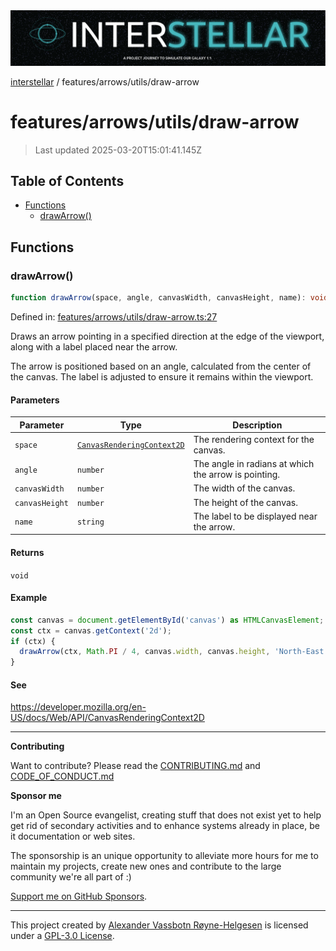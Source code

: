<div><img alt="SPECCER logo" src="https://raw.githubusercontent.com/phun-ky/interstellar/main/public/interstellar-header.png" style="max-height:120px;"/></div>

[interstellar](../../../README.md) / features/arrows/utils/draw-arrow

# features/arrows/utils/draw-arrow

> Last updated 2025-03-20T15:01:41.145Z

## Table of Contents

- [Functions](#functions)
  - [drawArrow()](#drawarrow)

## Functions

### drawArrow()

```ts
function drawArrow(space, angle, canvasWidth, canvasHeight, name): void;
```

Defined in:
[features/arrows/utils/draw-arrow.ts:27](https://github.com/phun-ky/interstellar/blob/main/src/features/arrows/utils/draw-arrow.ts#L27)

Draws an arrow pointing in a specified direction at the edge of the viewport,
along with a label placed near the arrow.

The arrow is positioned based on an angle, calculated from the center of the
canvas. The label is adjusted to ensure it remains within the viewport.

#### Parameters

| Parameter      | Type                                                                                              | Description                                          |
| -------------- | ------------------------------------------------------------------------------------------------- | ---------------------------------------------------- |
| `space`        | [`CanvasRenderingContext2D`](https://developer.mozilla.org/docs/Web/API/CanvasRenderingContext2D) | The rendering context for the canvas.                |
| `angle`        | `number`                                                                                          | The angle in radians at which the arrow is pointing. |
| `canvasWidth`  | `number`                                                                                          | The width of the canvas.                             |
| `canvasHeight` | `number`                                                                                          | The height of the canvas.                            |
| `name`         | `string`                                                                                          | The label to be displayed near the arrow.            |

#### Returns

`void`

#### Example

```ts
const canvas = document.getElementById('canvas') as HTMLCanvasElement;
const ctx = canvas.getContext('2d');
if (ctx) {
  drawArrow(ctx, Math.PI / 4, canvas.width, canvas.height, 'North-East');
}
```

#### See

<https://developer.mozilla.org/en-US/docs/Web/API/CanvasRenderingContext2D>

---

**Contributing**

Want to contribute? Please read the
[CONTRIBUTING.md](https://github.com/phun-ky/interstellar/blob/main/CONTRIBUTING.md)
and
[CODE_OF_CONDUCT.md](https://github.com/phun-ky/interstellar/blob/main/CODE_OF_CONDUCT.md)

**Sponsor me**

I'm an Open Source evangelist, creating stuff that does not exist yet to help
get rid of secondary activities and to enhance systems already in place, be it
documentation or web sites.

The sponsorship is an unique opportunity to alleviate more hours for me to
maintain my projects, create new ones and contribute to the large community
we're all part of :)

[Support me on GitHub Sponsors](https://github.com/sponsors/phun-ky).

---

This project created by [Alexander Vassbotn Røyne-Helgesen](http://phun-ky.net)
is licensed under a
[GPL-3.0 License](https://choosealicense.com/licenses/gpl-3.0/).
